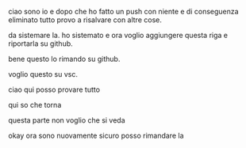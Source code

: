 ciao sono io e dopo che ho fatto un push con niente e di conseguenza eliminato tutto provo a risalvare con altre cose.

da sistemare la.
ho sistemato e ora voglio aggiungere questa riga e riportarla su github.


bene questo lo rimando su github.

voglio questo su vsc.



ciao qui posso provare tutto 



qui so che torna


questa parte non voglio che si veda


okay ora sono nuovamente sicuro posso rimandare la 